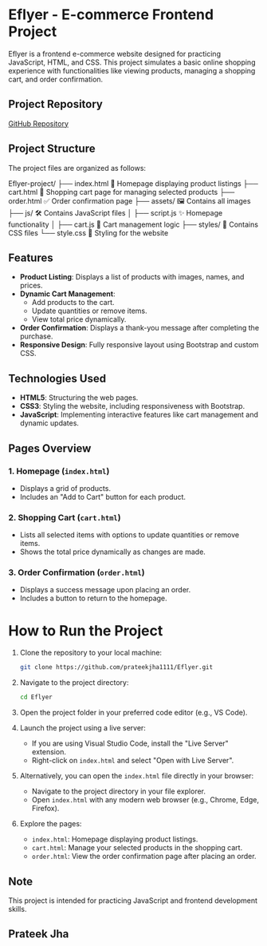 # Eflyer - E-commerce Frontend Project

Eflyer is a frontend e-commerce website designed for practicing JavaScript, HTML, and CSS. This project simulates a basic online shopping experience with functionalities like viewing products, managing a shopping cart, and order confirmation.

## Project Repository

[GitHub Repository](https://github.com/prateekjha1111/Eflyer)

## Project Structure

The project files are organized as follows:

Eflyer-project/
├── index.html 📄 Homepage displaying product listings
├── cart.html 🛒 Shopping cart page for managing selected products
├── order.html ✅ Order confirmation page
├── assets/ 🖼️ Contains all images
├── js/ 🛠️ Contains JavaScript files
│ ├── script.js ✨ Homepage functionality
│ ├── cart.js 🛒 Cart management logic
├── styles/ 🎨 Contains CSS files
└── style.css 🎨 Styling for the website

## Features

- **Product Listing**: Displays a list of products with images, names, and prices.
- **Dynamic Cart Management**:
  - Add products to the cart.
  - Update quantities or remove items.
  - View total price dynamically.
- **Order Confirmation**: Displays a thank-you message after completing the purchase.
- **Responsive Design**: Fully responsive layout using Bootstrap and custom CSS.

## Technologies Used

- **HTML5**: Structuring the web pages.
- **CSS3**: Styling the website, including responsiveness with Bootstrap.
- **JavaScript**: Implementing interactive features like cart management and dynamic updates.

## Pages Overview

### 1. **Homepage (`index.html`)**

- Displays a grid of products.
- Includes an "Add to Cart" button for each product.

### 2. **Shopping Cart (`cart.html`)**

- Lists all selected items with options to update quantities or remove items.
- Shows the total price dynamically as changes are made.

### 3. **Order Confirmation (`order.html`)**

- Displays a success message upon placing an order.
- Includes a button to return to the homepage.

# How to Run the Project

1. Clone the repository to your local machine:

   ```bash
   git clone https://github.com/prateekjha1111/Eflyer.git
   ```

2. Navigate to the project directory:

   ```bash
   cd Eflyer
   ```

3. Open the project folder in your preferred code editor (e.g., VS Code).

4. Launch the project using a live server:

   - If you are using Visual Studio Code, install the "Live Server" extension.
   - Right-click on `index.html` and select "Open with Live Server".

5. Alternatively, you can open the `index.html` file directly in your browser:

   - Navigate to the project directory in your file explorer.
   - Open `index.html` with any modern web browser (e.g., Chrome, Edge, Firefox).

6. Explore the pages:
   - `index.html`: Homepage displaying product listings.
   - `cart.html`: Manage your selected products in the shopping cart.
   - `order.html`: View the order confirmation page after placing an order.

## Note

This project is intended for practicing JavaScript and frontend development skills.

## Prateek Jha
